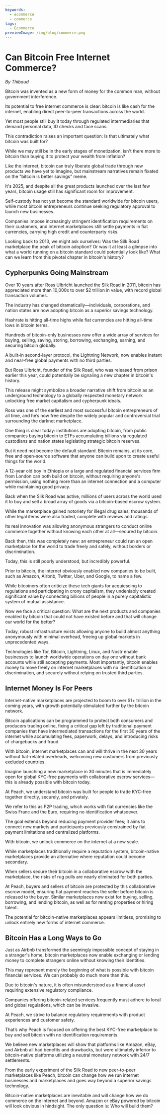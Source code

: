 ```yaml
---
keywords:
  - ecommerce
  - commerce
tags:
  - Ecommerce
previewImage: /img/blog/commerce.png
---
```

# Can Bitcoin Free Internet Commerce?

*By Thibaud*

Bitcoin was invented as a new form of money for the common man, without government interference.

Its potential to free internet commerce is clear: bitcoin is like cash for the internet, enabling direct peer-to-peer transactions across the world.

Yet most people still buy it today through regulated intermediaries that demand personal data, ID checks and face scans.

This contradiction raises an important question: Is that ultimately what bitcoin was built for?

While we may still be in the early stages of monetization, isn't there more to bitcoin than buying it to protect your wealth from inflation?

Like the internet, bitcoin can truly liberate global trade through new products we have yet to imagine, but mainstream narratives remain fixated on the "bitcoin is better savings" meme.

It's 2025, and despite all the great products launched over the last few years, bitcoin usage still has significant room for improvement.

Self-custody has not yet become the standard worldwide for bitcoin users, while most bitcoin entrepreneurs continue seeking regulatory approval to launch new businesses.

Companies impose increasingly stringent identification requirements on their customers, and internet marketplaces still settle payments in fiat currencies, carrying high credit and counterparty risks.

Looking back to 2013, we might ask ourselves: Was the Silk Road marketplace the peak of bitcoin adoption? Or was it at least a glimpse into what a world running on a bitcoin standard could potentially look like? What can we learn from this pivotal chapter in bitcoin's history?

## Cypherpunks Going Mainstream

Over 10 years after Ross Ulbricht launched the Silk Road in 2011, bitcoin has appreciated more than 10,000x to over $2 trillion in value, with record global transaction volumes.

The industry has changed dramatically—individuals, corporations, and nation states are now adopting bitcoin as a superior savings technology.

Hashrate is hitting all-time highs while fiat currencies are hitting all-time lows in bitcoin terms.

Hundreds of bitcoin-only businesses now offer a wide array of services for buying, selling, saving, storing, borrowing, exchanging, earning, and securing bitcoin globally.

A built-in second-layer protocol, the Lightning Network, now enables instant and near-free global payments with no third parties.

But Ross Ulbricht, founder of the Silk Road, who was released from prison earlier this year, could potentially be signaling a new chapter in bitcoin's history.

This release might symbolize a broader narrative shift from bitcoin as an underground technology to a globally respected monetary network unlocking free market capitalism and cypherpunk ideals.

Ross was one of the earliest and most successful bitcoin entrepreneurs of all time, and he’s now free despite the widely popular and controversial trial surrounding the darknet marketplace.

One thing is clear today: institutions are adopting bitcoin, from public companies buying bitcoin to ETFs accumulating billions via regulated custodians and nation states legislating strategic bitcoin reserves.

But it need not become the default standard. Bitcoin remains, at its core, free and open-source software that anyone can build upon to create useful things for the world.

A 12-year old boy in Ethiopia or a large and regulated financial services firm from London can both build on bitcoin, without requiring anyone's permission, using nothing more than an internet connection and a computer while maintaining good privacy.

Back when the Silk Road was active, millions of users across the world used it to buy and sell a broad array of goods via a bitcoin-based escrow system.

While the marketplace gained notoriety for illegal drug sales, thousands of other legal items were also traded, complete with reviews and ratings. 

Its real innovation was allowing anonymous strangers to conduct online commerce together without knowing each other at all—secured by bitcoin.

Back then, this was completely new: an entrepreneur could run an open marketplace for the world to trade freely and safely, without borders or discrimination.

Today, this is still poorly understood, but incredibly powerful.

Prior to bitcoin, the internet obviously enabled new companies to be built, such as Amazon, Airbnb, Twitter, Uber, and Google, to name a few.

While bitcoiners often criticize these tech giants for acquiescing to regulations and participating in crony capitalism, they undeniably created significant value by connecting billions of people in a purely capitalistic system of mutual assistance.

Now we face a critical question: What are the next products and companies enabled by bitcoin that could not have existed before and that will change our world for the better?

Today, robust infrastructure exists allowing anyone to build almost anything anonymously with minimal overhead, freeing up global markets in unprecedented ways.

Technologies like Tor, Bitcoin, Lightning, Linux, and Nostr enable businesses to launch worldwide operations on day one without bank accounts while still accepting payments. Most importantly, bitcoin enables money to move freely on internet marketplaces with no identification or discrimination, and securely without relying on trusted third parties.

## Internet Money Is For Peers

Internet-native marketplaces are projected to boom to over $1+ trillion in the coming years, with growth potentially stimulated further by the bitcoin network.

Bitcoin applications can be programmed to protect both consumers and producers trading online, fixing a critical gap left by traditional payment companies that have intermediated transactions for the first 30 years of the internet while accumulating fees, paperwork, delays, and introducing risks of chargebacks and fraud.

With bitcoin, internet marketplaces can and will thrive in the next 30 years without fiat-related overheads, welcoming new customers from previously excluded countries.

Imagine launching a new marketplace in 30 minutes that is immediately open for global KYC-free payments with collaborative escrow services—this is already possible with bitcoin today.

At Peach, we understand bitcoin was built for people to trade KYC-free together directly, securely, and privately.

We refer to this as P2P trading, which works with fiat currencies like the Swiss Franc and the Euro, requiring no identification whatsoever.

The goal extends beyond reducing payment provider fees; it aims to connect new markets and participants previously constrained by fiat payment limitations and centralized platforms.

With bitcoin, we unlock commerce on the internet at a new scale.

While marketplaces traditionally require a reputation system, bitcoin-native marketplaces provide an alternative where reputation could become secondary.

When sellers secure their bitcoin in a collaborative escrow with the marketplace, the risks of rug pulls are nearly eliminated for both parties.

At Peach, buyers and sellers of bitcoin are protected by this collaborative escrow model, ensuring fiat payment reaches the seller before bitcoin is released to the buyer. Similar marketplaces now exist for buying, selling, borrowing, and lending bitcoin, as well as for renting properties or hiring talent.

The potential for bitcoin-native marketplaces appears limitless, promising to unlock entirely new forms of internet commerce.

## Bitcoin Has a Long Ways to Go

Just as Airbnb transformed the seemingly impossible concept of staying in a stranger's home, bitcoin marketplaces now enable exchanging or lending money to complete strangers online without knowing their identities.

This may represent merely the beginning of what is possible with bitcoin financial services. We can probably do much more than this.

Due to bitcoin's nature, it is often misunderstood as a financial asset requiring extensive regulatory compliance.

Companies offering bitcoin-related services frequently must adhere to local and global regulations, which can be invasive.

At Peach, we strive to balance regulatory requirements with product experiences and customer safety.

That’s why Peach is focused on offering the best KYC-free marketplace to buy and sell bitcoin with no identification requirements.

We believe new marketplaces will show that platforms like Amazon, eBay, and Airbnb all had benefits and drawbacks, but were ultimately inferior to bitcoin-native platforms utilizing a neutral monetary network with 24/7 settlements.

From the early experiment of the Silk Road to new peer-to-peer marketplaces like Peach, bitcoin can change how we run internet businesses and marketplaces and goes way beyond a superior savings technology.

Bitcoin-native marketplaces are inevitable and will change how we do commerce on the internet and beyond. Amazon or eBay powered by bitcoin will look obvious in hindsight. The only question is: Who will build them?
